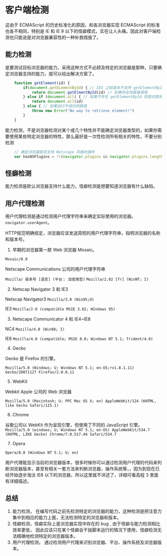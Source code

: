 # 客户端检测

这由于 ECMAScript 的历史标准化的原因，和各浏览器实现 ECMAScript 的标准也各不相同，特别是 IE 和 IE 9 以下的怪癖模式，实在让人头痛。因此对客户端检测也只能说是对浏览器兼容性的一种补救措施了。

## 能力检测

是要测试目标浏览器的能力，采用这种方式不必顾及特定的浏览器是那种，只要确定浏览器支持的能力，就可以给出解决方案了。

```javascript
    function getElement(id) {
        if(document.getELementById) { // IE5 之前版本不支持 getElementById 
            return document.getElmentById(id) // 如果存在则直接调用
        } else if (document.all) { // 如果不存在 getElementById 则尝试使用 IE 早期版本的 document.all
            return document.all(id)
        } else { // 如果运行不成功则报错
            throw new Error("No way to retrieve element!")
        }
    }
```

能力检测，不是浏览器检测对某个或几个特性并不能确定浏览器类型的，如果你需要使用某些特定浏览器的特性，那么最好是一次性检测所有相关的特性，不要分别检测

```javascript
    // 确定浏览器是否支持 Netscape 风格的插件
    var hasNSPlugins = !!(navigator.plugins && navigator.plugins.length)
```

## 怪癖检测

能力检测是砍认浏览器支持什么能力，怪癖检测是想要知道浏览器有什么缺陷。

## 用户代理检测

用户代理检测是通过检测用户代理字符串来确定实际使用的浏览器。 `navigator.userAgent`。

HTTP规范明确规定，浏览器应该发送简短的用户代理字符串，指明浏览器的名称和版本号。

1. 早期的浏览器第一款 Web 浏览器 Mosaic。

`Mosaic/0.9`

Netscape Communications 公司的用户代理字符串

`Mozilla/ 版本号 [语言] (平台； 加密类型)`
`Mozilla/2.02 [fr] (WinNT; I)`

2. Netscap Navigator 3 和 IE3

Netscap Navigator3 `Mozilla/3.0 (Win95;U)`

IE3 `Mozilla/2.0 (compatible MSIE 3.02; WIndows 95)`

3. Netscape Communicator 4 和 IE4~IE8

NC4 `Mozilla/4.0 (Win98; I)`

IE8 `Mozilla/4.0 (compatible; MSIE 8.0; Windows NT 5.1; Trident/4.0)`


4. Gecko

Gecko 是 Firefox 的引擎。

`Mozilla/5.0 (Windows; U; Windows NT 5.1; en-US;rv1.8.1.11) Gecko/20071127 Firefox/2.0.0.11`

5. WebKit

Webkit Apple 公司的 Web 浏览器

`Mozilla/5.0 (Macintosh; U; PPC Mac OS X; en) AppleWebKit/124 (KHTML, like Gecko Safari/125.1)`

6. Chrome

谷歌公司以 WebKit 作为呈现引擎，但使用了不同的 JavaScript 引擎。
`Mozilla/5.0 (windows; U; Windows NT 5.1; en-US) AppleWebKit/534.7 (KHTML, LIKE Gecko) Chrome/7.0.517.44 Safari/534.7`

7. Opera

`Opera/8.0 (Windows NT 5.1; U; en)`

用户代理能显示当前的浏览器版本，很多时候你可以通过检测用户代理的代码来判断浏览器版本，甚至有相关一套方法来判断浏览器，操作系统等，，因为到现在已经开始逐步淘汰 IE8 以下的浏览器，所以这里就不详述了，详细可看高程 3 里面有详细描述。

## 总结

1. 能力检测， 在编写代码之前先检测特定的浏览器的能力，这种检测是把注意力集中到相应的能力上面，无法检测特定的浏览器和版本。
2. 怪癖检测，怪癖实际上是浏览器实现中存在的 bug , 由于怪癖与能力检测相比效率更低， 因此应该只在某个怪癖会干拢脚本运行的情况下使用，怪癖检测无法精确地检测特定的浏览器版本。
3. 用户代理检测， 通过检测用户代理来识别浏览器、平台、操作系统及浏览器版本。